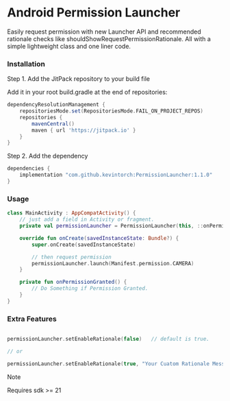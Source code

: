 # Android Permission Launcher

Easily request permission with new Launcher API and recommended rationale checks like shouldShowRequestPermissionRationale. All with a simple lightweight class and one liner code.

### Installation

Step 1. Add the JitPack repository to your build file

Add it in your root build.gradle at the end of repositories:
```groovy
dependencyResolutionManagement {
    repositoriesMode.set(RepositoriesMode.FAIL_ON_PROJECT_REPOS)
    repositories {
        mavenCentral()
        maven { url 'https://jitpack.io' }
    }
}
```
Step 2. Add the dependency

```groovy
dependencies {
    implementation "com.github.kevintorch:PermissionLauncher:1.1.0"
}
```

### Usage
```kotlin
class MainActivity : AppCompatActivity() {
    // just add a field in Activity or fragment. 
    private val permissionLauncher = PermissionLauncher(this, ::onPermissionGranted)

    override fun onCreate(savedInstanceState: Bundle?) {
        super.onCreate(savedInstanceState)

        // then request permission
        permissionLauncher.launch(Manifest.permission.CAMERA)
    }

    private fun onPermissionGranted() {
        // Do Something if Permission Granted.
    }
}
```

### Extra Features

```kotlin

permissionLauncher.setEnableRationale(false)   // default is true.

// or

permissionLauncher.setEnableRationale(true, "Your Cuatom Rationale Message.")

```

> [!NOTE]
> Requires sdk >= 21


